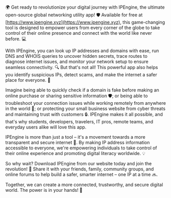 🌍 Get ready to revolutionize your digital journey with IPEngine, the ultimate open-source global networking utility app! 🛡️ Available for free at [https://www.ipengine.xyz](https://www.ipengine.xyz), this game-changing tool is designed to empower users from every corner of the globe to take control of their online presence and connect with the world like never before. 💻

With IPEngine, you can look up IP addresses and domains with ease, run DNS and WHOIS queries to uncover hidden secrets, trace routes to diagnose internet issues, and monitor your network setup to ensure seamless connectivity. 🔍 But that's not all! This powerful app also helps you identify suspicious IPs, detect scams, and make the internet a safer place for everyone. 💪

Imagine being able to quickly check if a domain is fake before making an online purchase or sharing sensitive information 🛡️; or being able to troubleshoot your connection issues while working remotely from anywhere in the world 📡; or protecting your small business website from cyber threats and maintaining trust with customers 🔒. IPEngine makes it all possible, and that's why students, developers, travelers, IT pros, remote teams, and everyday users alike will love this app.

IPEngine is more than just a tool – it's a movement towards a more transparent and secure internet 🌟. By making IP address information accessible to everyone, we're empowering individuals to take control of their online experience and promoting digital literacy worldwide. 💡

So why wait? Download IPEngine from our website today and join the revolution! 🚀 Share it with your friends, family, community groups, and online forums to help build a safer, smarter internet – one IP at a time 🔜.

Together, we can create a more connected, trustworthy, and secure digital world. The power is in your hands! 💪
